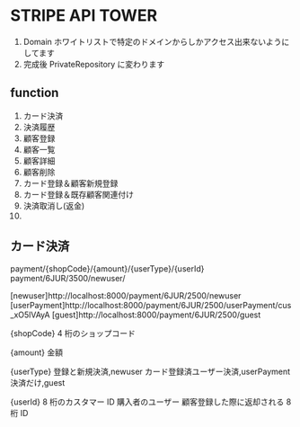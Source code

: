 # STRIPE API TOWER

1. Domain ホワイトリストで特定のドメインからしかアクセス出来ないようにしてます
1. 完成後 PrivateRepository に変わります

## function

1. カード決済
1. 決済履歴
1. 顧客登録
1. 顧客一覧
1. 顧客詳細
1. 顧客削除
1. カード登録＆顧客新規登録
1. カード登録＆既存顧客関連付け
1. 決済取消し(返金)
1.

## カード決済

payment/{shopCode}/{amount}/{userType}/{userId}
payment/6JUR/3500/newuser/

[newuser]http://localhost:8000/payment/6JUR/2500/newuser
[userPayment]http://localhost:8000/payment/6JUR/2500/userPayment/cus_xO5lVAyA
[guest]http://localhost:8000/payment/6JUR/2500/guest

{shopCode} 4 桁のショップコード

{amount} 金額

{userType}
登録と新規決済,newuser
カード登録済ユーザー決済,userPayment
決済だけ,guest

{userId}
8 桁のカスタマー ID
購入者のユーザー 顧客登録した際に返却される 8 桁 ID
